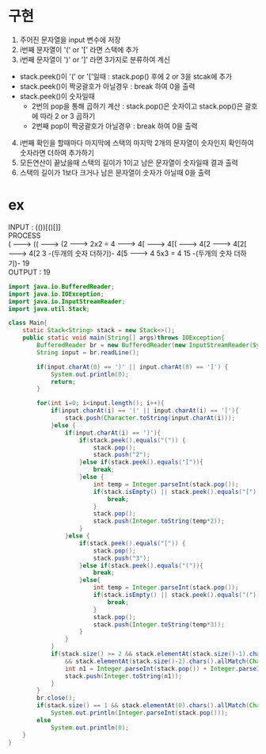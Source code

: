 # 구현
1. 주어진 문자열을 input 변수에 저장
2. i번째 문자열이 '(' or '[' 라면 스택에 추가
3. i번째 문자열이 ')' or ']' 라면 3가지로 분류하여 계신
  - stack.peek()이 '(' or '['일때 : stack.pop() 후에 2 or 3을 stcak에 추가
  - stack.peek()이 짝궁괄호가 아닐경우 : break 하여 0을 출력
  - stack.peek()이 숫자일때 
    - 2번의 pop을 통해 곱하기 계산 : stack.pop()은 숫자이고 stack.pop()은 괄호에 따라 2 or 3 곱하기
    - 2번째 pop이 짝궁괄호가 아닐경우 : break 하여 0을 출력
4. i번째 확인을 할때마다 마지막에 스택의 마지막 2개의 문자열이 숫자인지 확인하여 숫자라면 더하여 추가하기
5. 모든연산이 끝났을때 스택의 길이가 1이고 남은 문자열이 숫자일때 결과 출력
6. 스택의 길이가 1보다 크거나 남은 문자열이 숫자가 아닐때 0을 출력

# ex
INPUT   : (())[()[]]   
PROCESS   
(  --->  ((  --->  (2  --->  2x2 = 4  --->  4[  --->  4[(  --->  4[2  --->  4[2[     
   --->  4[2 3  -(두개의 숫자 더하기)- 4[5  --->  4 5x3 = 4 15 -(두개의 숫자 더하기)- 19   
OUTPUT  : 19


```java
import java.io.BufferedReader;
import java.io.IOException;
import java.io.InputStreamReader;
import java.util.Stack;

class Main{
    static Stack<String> stack = new Stack<>();
    public static void main(String[] args)throws IOException{
        BufferedReader br = new BufferedReader(new InputStreamReader(System.in));
        String input = br.readLine();

        if(input.charAt(0) == ')' || input.charAt(0) == ']') {
            System.out.println(0);
            return;
        }

        for(int i=0; i<input.length(); i++){
            if(input.charAt(i) == '(' || input.charAt(i) == '['){
                stack.push(Character.toString(input.charAt(i)));
            }else {
                if(input.charAt(i) == ')'){
                    if(stack.peek().equals("(")) {
                        stack.pop();
                        stack.push("2");
                    }else if(stack.peek().equals("[")){
                        break;
                    }else {
                        int temp = Integer.parseInt(stack.pop());
                        if(stack.isEmpty() || stack.peek().equals("[")){
                            break;
                        }
                        stack.pop();
                        stack.push(Integer.toString(temp*2));
                    }
                }else {
                    if(stack.peek().equals("[")) {
                        stack.pop();
                        stack.push("3");
                    }else if(stack.peek().equals("(")){
                        break;
                    }else{
                        int temp = Integer.parseInt(stack.pop());
                        if(stack.isEmpty() || stack.peek().equals("(")){
                            break;
                        }
                        stack.pop();
                        stack.push(Integer.toString(temp*3));
                    }
                }
            }
            if(stack.size() >= 2 && stack.elementAt(stack.size()-1).chars().allMatch(Character::isDigit)
                && stack.elementAt(stack.size()-2).chars().allMatch(Character::isDigit)){
                int n1 = Integer.parseInt(stack.pop()) + Integer.parseInt(stack.pop());
                stack.push(Integer.toString(n1));
            }
        }
        br.close();
        if(stack.size() == 1 && stack.elementAt(0).chars().allMatch(Character::isDigit))
            System.out.println(Integer.parseInt(stack.pop()));
        else
            System.out.println(0);
    }
}
```

